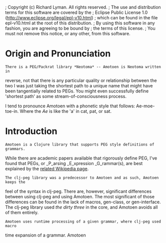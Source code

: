 ;   Copyright (c) Richard Lyman. All rights reserved.
;   The use and distribution terms for this software are covered by the
;   Eclipse Public License 1.0 (http://www.eclipse.org/legal/epl-v10.html)
;   which can be found in the file epl-v10.html at the root of this distribution.
;   By using this software in any fashion, you are agreeing to be bound by
;   the terms of this license.
;   You must not remove this notice, or any other, from this software.


Origin and Pronunciation
========================

    There is a PEG/Packrat library *Neotoma* -- Amotoen is Neotoma written in 
reverse, not that there is any particular quality or relationship between the 
two I was just taking the shortest path to a unique name that might have been
tangentially related to PEGs. You might even successfully define 'shortest path'
as some stream-of-consciousness process.

I tend to pronounce Amotoen with a phonetic style that follows: Ae-moe-toe-in.
Where the *Ae* is like the 'a' in cat, pat, or sat.


Introduction
============

    Amotoen is a Clojure library that supports PEG style definitions of grammars.
While there are academic papers available that rigorously define PEG, I've found
that PEGs, or _P_arsing _E_xpression _G_rammar(s), are best explained by the 
[related Wikipedia page](http://en.wikipedia.org/wiki/Parsing_expression_grammar).

    The clj-peg library was a predecessor to Amotoen and as such, Amotoen keeps the 
feel of the syntax in clj-peg. There are, however, significant differences between 
using clj-peg and using Amotoen. The most significant of those differences can be 
found in the lack of macros, gen-class, or gen-interface. The clj-peg library used
*the dirty three* in the core, and Amotoen avoids all of them entirely.

    Amotoen uses runtime processing of a given grammar, where clj-peg used macro 
time expansion of a grammar. Amotoen
